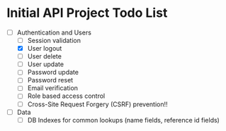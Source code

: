# Initial API Project Todo List

- [ ] Authentication and Users
  - [ ] Session validation
  - [x] User logout
  - [ ] User delete
  - [ ] User update
  - [ ] Password update
  - [ ] Password reset
  - [ ] Email verification
  - [ ] Role based access control
  - [ ] Cross-Site Request Forgery (CSRF) prevention!!
- [ ] Data
  - [ ] DB Indexes for common lookups (name fields, reference id fields)
